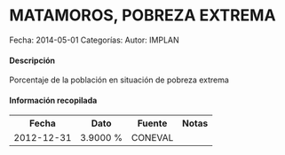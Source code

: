 MATAMOROS, POBREZA EXTREMA
=====

Fecha: 2014-05-01
Categorías: 
Autor: IMPLAN

#### Descripción

Porcentaje de la población en situación de pobreza extrema

#### Información recopilada

<table class="table table-hover table-bordered">
  <tr><th>Fecha</th><th>Dato</th><th>Fuente</th><th>Notas</th></tr>
  <tr><td>2012-12-31</td><td>3.9000 %</td><td>CONEVAL</td><td></td></tr>
</table>
